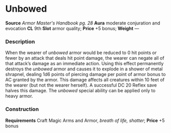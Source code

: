 ﻿---
name: "Unbowed"
type: ['armor_quality']
price: "+5 bonus"
description: |
  "When the wearer of _unbowed_ armor would be reduced to 0 hit points or fewer by an attack that deals hit point damage, the wearer can negate all of that attack’s damage as an immediate action. Using this effect permanently destroys the _unbowed_ armor and causes it to explode in a shower of metal shrapnel, dealing 1d6 points of piercing damage per point of armor bonus to AC granted by the armor. This damage affects all creatures within 10 feet of the wearer (but not the wearer herself). A successful DC 20 Reflex save halves this damage. The _unbowed_ special ability can be applied only to heavy armor."
---

#  Unbowed

**Source** _Armor Master's Handbook pg. 28_
**Aura** moderate conjuration and evocation **CL** 9th
**Slot** armor quality; **Price** +5 bonus; **Weight** —

### Description

When the wearer of _unbowed_ armor would be reduced to 0 hit points or fewer by an attack that deals hit point damage, the wearer can negate all of that attack’s damage as an immediate action. Using this effect permanently destroys the _unbowed_ armor and causes it to explode in a shower of metal shrapnel, dealing 1d6 points of piercing damage per point of armor bonus to AC granted by the armor. This damage affects all creatures within 10 feet of the wearer (but not the wearer herself). A successful DC 20 Reflex save halves this damage. The _unbowed_ special ability can be applied only to heavy armor.

### Construction

**Requirements** Craft Magic Arms and Armor, _breath of life, shatter_; **Price** +5 bonus